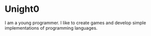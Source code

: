 # Unight0

I am a young programmer. I like to create games and develop simple implementations of programming languages.
